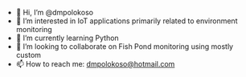 - 👋 Hi, I’m @dmpolokoso
- 👀 I’m interested in IoT applications primarily related to environment monitoring
- 🌱 I’m currently learning Python
- 💞️ I’m looking to collaborate on Fish Pond monitoring using mostly custom
- 📫 How to reach me: dmpolokoso@hotmail.com

<!---
dmpolokoso/dmpolokoso is a ✨ special ✨ repository because its `README.md` (this file) appears on your GitHub profile.
You can click the Preview link to take a look at your changes.
--->
